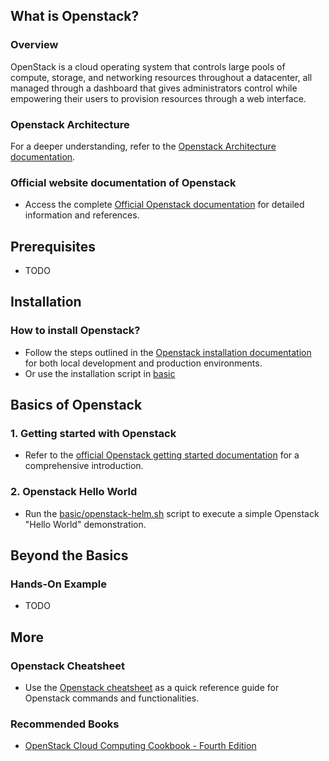 ## What is Openstack?

### Overview

OpenStack is a cloud operating system that controls large pools of compute, storage, and networking resources throughout a datacenter, all managed through a dashboard that gives administrators control while empowering their users to provision resources through a web interface.

### Openstack Architecture

For a deeper understanding, refer to the [Openstack Architecture documentation](https://www.openstack.org/openstack-map).

### Official website documentation of Openstack

- Access the complete [Official Openstack documentation](https://docs.openstack.org/2023.2/) for detailed information and references.

## Prerequisites

- TODO

## Installation

### How to install Openstack?

- Follow the steps outlined in the [Openstack installation documentation](https://docs.openstack.org/2023.2/install/) for both local development and production environments.
- Or use the installation script in [basic](./basic/)

## Basics of Openstack

### 1. Getting started with Openstack

- Refer to the [official Openstack getting started documentation](https://docs.openstack.org/install-guide/get-started-with-openstack.html) for a comprehensive introduction.

### 2. Openstack Hello World

- Run the [basic/openstack-helm.sh](./basic/openstack-helm.sh) script to execute a simple Openstack "Hello World" demonstration.

## Beyond the Basics

### Hands-On Example

- TODO

## More

### Openstack Cheatsheet

- Use the [Openstack cheatsheet](https://ubuntu.com/openstack/openstack-cheat-sheet) as a quick reference guide for Openstack commands and functionalities.

### Recommended Books

- [OpenStack Cloud Computing Cookbook - Fourth Edition](https://a.co/d/34FukGa)
